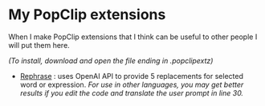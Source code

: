 # My PopClip extensions
When I make PopClip extensions that I think can be useful to other people I will put them here.

_(To install, download and open the file ending in .popclipextz)_

- [Rephrase](https://github.com/beesinblenders/popclip/blob/main/rephrase.popclipextz) : uses OpenAI API to provide 5 replacements for selected word or expression. _For use in other languages, you may get better results if you edit the code and translate the user prompt in line 30._
